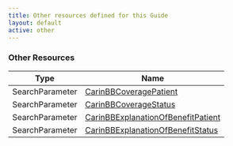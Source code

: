```yaml
---
title: Other resources defined for this Guide
layout: default
active: other
---
```


<!-- { :.no_toc } -->

<!-- TOC  the css styling for this is \pages\assets\css\project.css under 'markdown-toc'-->

<!-- * Do not remove this line (it will not be displayed)
{:toc} -->

<!-- end TOC -->

### Other Resources

<table>
<thead>
<tr>
<th>Type</th>
<th>Name</th>
</tr>
</thead>
<tbody>
<tr>
<td>SearchParameter</td>
<td><a href="SearchParameter-carin-bb-coverage-patient.html">CarinBBCoveragePatient</a></td>
</tr>
<tr>
<td>SearchParameter</td>
<td><a href="SearchParameter-carin-bb-coverage-status.html">CarinBBCoverageStatus</a></td>
</tr>
<tr>
<td>SearchParameter</td>
<td><a href="SearchParameter-carin-bb-explanationofbenefit-patient.html">CarinBBExplanationOfBenefitPatient</a></td>
</tr>
<tr>
<td>SearchParameter</td>
<td><a href="SearchParameter-carin-bb-explanationofbenefit-status.html">CarinBBExplanationOfBenefitStatus</a></td>
</tr>
</tbody>
</table>
